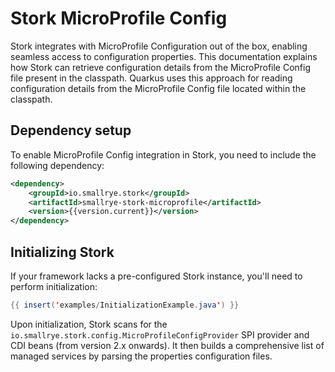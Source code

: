 # Stork MicroProfile Config 

Stork integrates with MicroProfile Configuration out of the box, enabling seamless access to configuration properties. 
This documentation explains how Stork can retrieve configuration details from the MicroProfile Config file present in the classpath.
Quarkus uses this approach for reading configuration details from the MicroProfile Config file located within the classpath.


## Dependency setup

To enable MicroProfile Config integration in Stork, you need to include the following dependency:

```xml
<dependency>
    <groupId>io.smallrye.stork</groupId>
    <artifactId>smallrye-stork-microprofile</artifactId>
    <version>{{version.current}}</version>
</dependency>
```

## Initializing Stork

If your framework lacks a pre-configured Stork instance, you'll need to perform initialization:

```java linenums="1"
{{ insert('examples/InitializationExample.java') }}
```
Upon initialization, Stork scans for the `io.smallrye.stork.config.MicroProfileConfigProvider` SPI provider and CDI beans (from version 2.x onwards). It then builds a comprehensive list of managed services by parsing the properties configuration files.

